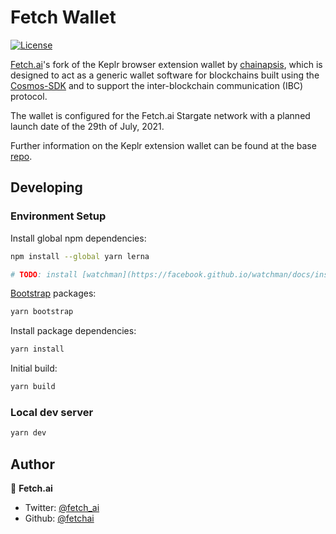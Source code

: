 # Fetch Wallet

[![License](https://img.shields.io/badge/License-Apache%202.0-blue.svg)](https://opensource.org/licenses/Apache-2.0)

[Fetch.ai](https://fetch.ai)'s fork of the Keplr browser extension wallet by [chainapsis](https://github.com/chainapsis), which is designed to act as a generic wallet software for blockchains built using the [Cosmos-SDK](https://github.com/cosmos/cosmos-sdk) and to support the inter-blockchain communication (IBC) protocol.

The wallet is configured for the Fetch.ai Stargate network with a planned launch date of the 29th of July, 2021.

Further information on the Keplr extension wallet can be found at the base [repo](https://github.com/chainapsis/keplr-extension).  

## Developing

### Environment Setup

Install global npm dependencies:

```bash
npm install --global yarn lerna

# TODO: install [watchman](https://facebook.github.io/watchman/docs/install.html)
```

[Bootstrap](https://lerna.js.org/#command-bootstrap) packages:

```bash
yarn bootstrap
```

Install package dependencies:

```bash
yarn install
```

Initial build:

```bash
yarn build
```

### Local dev server

```bash
yarn dev
```

## Author

👤 **Fetch.ai**

* Twitter: [@fetch_ai](https://twitter.com/Fetch_ai)
* Github: [@fetchai](https://github.com/fetchai)
